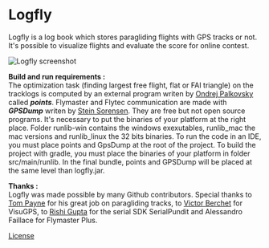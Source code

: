 # Logfly
Logfly is a log book which stores paragliding flights with GPS tracks or not. It's possible to visualize flights and evaluate the score for online contest.

![Logfly screenshot](http://logfly.org/download/Divers/Logfly_uk.jpg)

**Build and run requirements :**   
The optimization task (finding largest free flight, flat or FAI triangle) on the tracklogs is computed by an external program writen by [Ondrej Palkovsky](http://www.penguin.cz/~ondrap/paragliding.php) called ***points***. 
Flymaster and Flytec communication are made with ***GPSDump*** writen by [Stein Sorensen](http://www.gpsdump.no/).
They are free but not open source programs. It's necessary to put the binaries of your platform at the right place. Folder runlib-win contains the windows exexutables, runlib_mac the mac versions and runlib_linux the 32 bits binaries. To run the code in an IDE, you must place points and GpsDump at the root of the project. To build the project with gradle, you must place the binaries of your platform in folder src/main/runlib. In the final bundle, points and GPSDump will be placed at the same level than logfly.jar.

**Thanks :**  
Logfly was made possible by many Github contributors. Special thanks to [Tom Payne](https://github.com/twpayne) for his great job on paragliding tracks, to [Victor Berchet](https://github.com/vicb) for VisuGPS,  to [Rishi Gupta](https://github.com/RishiGupta12) for the serial SDK SerialPundit and Alessandro Faillace for Flymaster Plus. 


[License](LICENSE)
